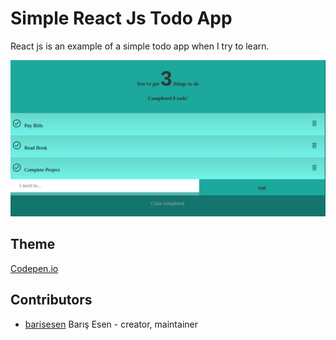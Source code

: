 # Simple React Js Todo App
React js is an example of a simple todo app when I try to learn.

![react js todo app](demo.png "Simple React Js Todo App")
## Theme
[Codepen.io](https://codepen.io/Russbrown/pen/IgBuh)

## Contributors
- [barisesen](https://github.com/barisesen) Barış Esen - creator, maintainer
